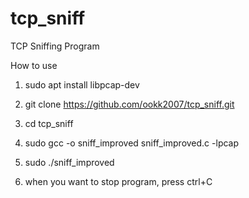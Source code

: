 # tcp_sniff
TCP Sniffing Program

How to use
1. sudo apt install libpcap-dev
2. git clone https://github.com/ookk2007/tcp_sniff.git
3. cd tcp_sniff
4. sudo gcc -o sniff_improved sniff_improved.c -lpcap
5. sudo ./sniff_improved

6. when you want to stop program, press ctrl+C
